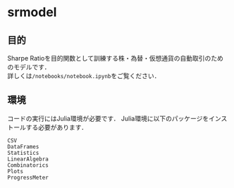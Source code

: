 # srmodel
## 目的
Sharpe Ratioを目的関数として訓練する株・為替・仮想通貨の自動取引のためのモデルです．  
詳しくは`/notebooks/notebook.ipynb`をご覧ください．
## 環境
コードの実行にはJulia環境が必要です．
Julia環境に以下のパッケージをインストールする必要があります．
```
CSV
DataFrames
Statistics
LinearAlgebra
Combinatorics
Plots
ProgressMeter
```